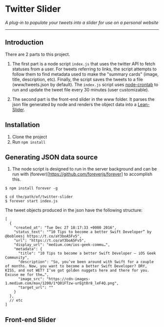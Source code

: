 # Twitter Slider
*A plug-in to populate your tweets into a slider for use on a personal website*
***

## Introduction
There are 2 parts to this project. 

1. The first part is a node script `index.js` that uses the twitter API to fetch statuses from a user. For tweets referring to links, the script attempts to follow them to find metadata used to make the "summary cards" (image, title, description, etc). Finally, the script saves the tweets to a file (www/tweets.json by default). The `index.js` script uses [node-crontab](https://github.com/NineCollective/node-crontab) to run and update the tweet file every 30 minutes (user customizable).

2. The second part is the front-end slider in the www folder. It parses the json file generated by node and renders the object data into a [Lean-Slider](https://github.com/gilbitron/Lean-Slider).

## Installation

1. Clone the project
2. Run ``` npm install ```

## Generating JSON data source 
1. The node script is designed to run in the server background and can be run with (forever)[https://github.com/foreverjs/forever] to accomplish this. 

```
$ npm install forever -g

$ cd the/path/of/twitter-slider
$ forever start index.js
```
The tweet objects produced in the json have the following structure: 
```
[
  {
    "created_at": "Tue Dec 27 18:17:33 +0000 2016",
    "status_text": "“10 Tips to become a better Swift Developer” by @bobleesj https://t.co/aY3boA5Fv5",
    "url": "https://t.co/aY3boA5Fv5",
    "display_url": "medium.com/ios-geek-commu…",
    "metadata": {
      "title": "10 Tips to become a better Swift Developer – iOS Geek Community",
      "description": "So, you’ve been around with Swift for a couple of months. Now, you want to become a better Swift Developer? DRY, KISS, and not WET? I’ve got golden nuggets here and there for you. Excuse me for the…",
      "image_src": "https://cdn-images-1.medium.com/max/1200/1*Q01FTzw-urEgt0r8_leF4Q.png",
      "target_url": ""
    }
  },
  // etc
]
```
## Front-end Slider

